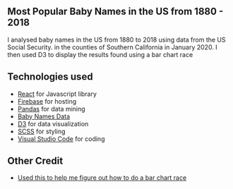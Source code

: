 ## Most Popular Baby Names in the US from 1880 - 2018
I analysed baby names in the US from 1880 to 2018 using data from the US Social Security.  in the counties of Southern California in January 2020.
I then used D3 to display the results found using a bar chart race

## Technologies used
* [React](https://reactjs.org/) for Javascript library
* [Firebase](https://firebase.google.com/) for hosting
* [Pandas](https://pandas.pydata.org/) for data mining
* [Baby Names Data](https://www.ssa.gov/oact/babynames/limits.html)
* [D3](https://d3js.org/) for data visualization
* [SCSS](https://sass-lang.com/) for styling
* [Visual Studio Code](https://code.visualstudio.com/) for coding

## Other Credit
* [Used this to help me figure out how to do a bar chart race](https://observablehq.com/@d3/bar-chart-race-explained)